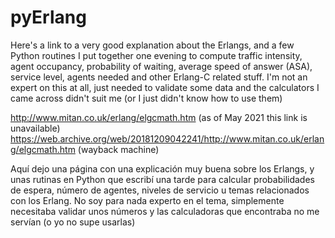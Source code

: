 pyErlang
========
Here's a link to a very good explanation about the Erlangs, and a few Python routines I put together one evening to compute traffic intensity, agent occupancy, probability of waiting, average speed of answer (ASA), service level, agents needed and other Erlang-C related stuff. I'm not an expert on this at all, just needed to validate some data and the calculators I came across didn't suit me (or I just didn't know how to use them)  

http://www.mitan.co.uk/erlang/elgcmath.htm (as of May 2021 this link is unavailable)
https://web.archive.org/web/20181209042241/http://www.mitan.co.uk/erlang/elgcmath.htm (wayback machine)

Aquí dejo una página con una explicación muy buena sobre los Erlangs, y unas rutinas en Python que escribí una tarde para calcular probabilidades de espera, número de agentes, niveles de servicio u temas relacionados con los Erlang. No soy para nada experto en el tema, simplemente necesitaba validar unos números y las calculadoras que encontraba no me servían (o yo no supe usarlas) 
